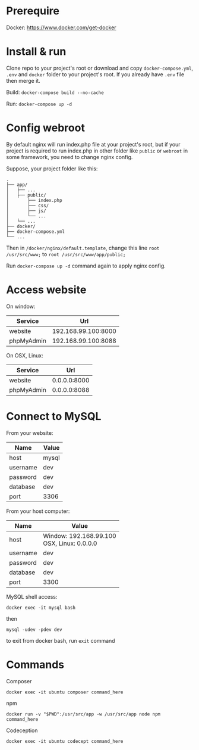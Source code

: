 # Prerequire

Docker: https://www.docker.com/get-docker

# Install & run

Clone repo to your project's root or download and copy ```docker-compose.yml```, ```.env``` and ```docker``` folder to your project's root. If you already have ```.env``` file then merge it.

Build: ```docker-compose build --no-cache```

Run: ```docker-compose up -d```

# Config webroot

By default nginx will run index.php file at your project's root, but if your project is required to run index.php in other folder like ```public``` or ```webroot``` in some framework, you need to change nginx config.

Suppose, your project folder like this:

```
.
├── app/
│   ├── ...
│   ├── public/
│       ├── index.php
│       ├── css/
│       ├── js/
│       └── ...
│   └── ...
├── docker/
├── docker-compose.yml
└── ...
```

Then in ```/docker/nginx/default.template```, change this line ```root /usr/src/www;``` to ```root /usr/src/www/app/public;```

Run ```docker-compose up -d``` command again to apply nginx config.

# Access website

On window:

| Service    | Url                 |
| ---------- | ------------------- |
| website    | 192.168.99.100:8000 |
| phpMyAdmin | 192.168.99.100:8088 |

On OSX, Linux:

| Service    | Url          |
| ---------- | ------------ |
| website    | 0.0.0.0:8000 |
| phpMyAdmin | 0.0.0.0:8088 |

# Connect to MySQL

From your website:

| Name     | Value |
| -------- | ----- |
| host     | mysql |
| username | dev   |
| password | dev   |
| database | dev   |
| port     | 3306  |

From your host computer:

| Name     | Value |
| -------- | ----- |
| host     | Window: 192.168.99.100<br>OSX, Linux: 0.0.0.0 |
| username | dev   |
| password | dev   |
| database | dev   |
| port     | 3300  |

MySQL shell access:

```
docker exec -it mysql bash
```
then
```
mysql -udev -pdev dev
```
to exit from docker bash, run ```exit``` command

# Commands

Composer
```
docker exec -it ubuntu composer command_here
```

npm
```
docker run -v "$PWD":/usr/src/app -w /usr/src/app node npm command_here
```

Codeception
```
docker exec -it ubuntu codecept command_here
```
